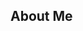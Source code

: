 ##	About Me

<blockquote id="regular" style="display: none">
	**平淡无奇的前端攻城狮。**
	偏爱美好的设计，注重用户体验。
	遵循简洁的代码规范，拥有良好的代码习惯。

	#Mac 重度用户
	#ES6 && Typescript && Coffeescript
	#React && Redux
	#Git && Github
	#Nodejs 入坑中
	#Webpack && Gulp && Parcel
	#WebGL 会一点点点
	#Scss #Less
	#Jade
	[更多的在这里](https://github.com/kyriejoshua/my-frontend-stack)

	**0. 对一切事物充满好奇心。**
	**1. 凡事怎么能不折腾。 **
	**2. Geeeeek 一点，再 Geeeeek 一点。**
	**3. 能用键盘搞定的事，绝不动鼠标。**

	欢迎交流 -- kj2046@outlook.com
	github: https://github.com/kyriejoshua

</blockquote>

<div id="starwar" style="width: 100%;height: 520px;cursor: pointer" title="starwar" alt="This is for a lovely girl"></div>
<!-- <div id="audio" style="position: relative;background: white">
	<div style="width:10px;height:10px;border:none;position:absolute;top:0;left:0;background:white;z-index:1;">
	</div>
	<iframe allow="autoplay" src="./MarvelStudiosFanfare.mp3" style="width:10px;height:10px;border:none;position:absolute;top:0;left:0;" loop>
		<audio src="./MarvelStudiosFanfare.mp3" autoplay loop>
			Your browser does not support the <code>audio</code> element.
		</audio>
	</iframe>
</div> -->
<script src="https://cdn.bootcss.com/three.js/87/three.min.js"></script>
<script src="https://cdn.bootcss.com/jquery/2.2.0/jquery.min.js"></script>
<script src="./index.js">
</script>
